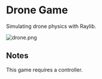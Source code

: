 # Drone Game

Simulating drone physics with Raylib.

![drone.png](README.assets/drone.gif)

## Notes

This game requires a controller.
